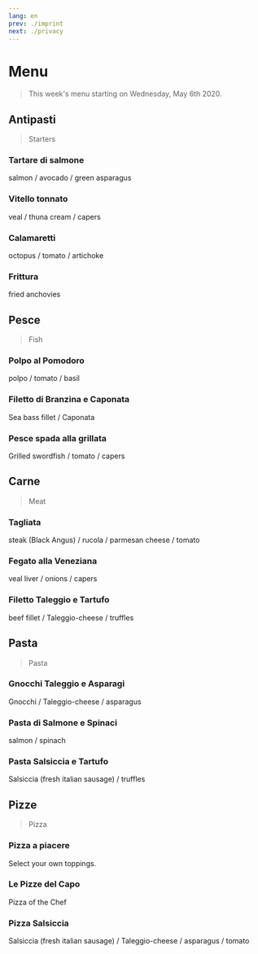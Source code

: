 ```yaml
---
lang: en
prev: ./imprint
next: ./privacy
---
```


# Menu

> This week's menu starting on Wednesday, May 6th 2020.

## Antipasti

> Starters

### Tartare di salmone

salmon / avocado / green asparagus

### Vitello tonnato

veal / thuna cream / capers

### Calamaretti

octopus / tomato / artichoke

### Frittura

fried anchovies

## Pesce

> Fish

### Polpo al Pomodoro

polpo / tomato / basil

### Filetto di Branzina e Caponata

Sea bass fillet / Caponata

### Pesce spada alla grillata

Grilled swordfish / tomato / capers

## Carne

> Meat

### Tagliata

steak (Black Angus) / rucola / parmesan cheese / tomato

### Fegato alla Veneziana

veal liver / onions / capers

### Filetto Taleggio e Tartufo

beef fillet / Taleggio-cheese / truffles

## Pasta

> Pasta

### Gnocchi Taleggio e Asparagi

Gnocchi / Taleggio-cheese / asparagus

### Pasta di Salmone e Spinaci

salmon / spinach

### Pasta Salsiccia e Tartufo

Salsiccia (fresh italian sausage) / truffles

## Pizze

> Pizza

### Pizza a piacere

Select your own toppings.

### Le Pizze del Capo

Pizza of the Chef

### Pizza Salsiccia

Salsiccia (fresh italian sausage) / Taleggio-cheese / asparagus / tomato
